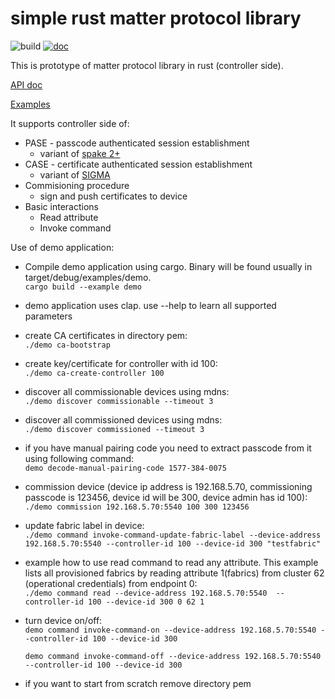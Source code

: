 # simple rust matter protocol library

![build](https://github.com/tom-code/rust-matc/actions/workflows/rust.yml/badge.svg)
[![doc](https://github.com/tom-code/rust-matc/actions/workflows/doc.yml/badge.svg)](https://tom-code.github.io/rust-matc/matc/)

This is prototype of matter protocol library in rust (controller side).

[API doc](https://tom-code.github.io/rust-matc/matc/)

[Examples](https://github.com/tom-code/rust-matc/tree/main/examples)

It supports controller side of:

* PASE - passcode authenticated session establishment
  * variant of [spake 2+](https://datatracker.ietf.org/doc/rfc9383/)
* CASE - certificate authenticated session establishment
  * variant of [SIGMA](https://www.iacr.org/cryptodb/archive/2003/CRYPTO/1495/1495.pdf)
* Commisioning procedure
  * sign and push certificates to device
* Basic interactions
  * Read attribute
  * Invoke command


Use of demo application:
* Compile demo application using cargo. Binary will be found usually in target/debug/examples/demo.\
  `cargo build --example demo`
* demo application uses clap. use --help to learn all supported parameters
* create CA certificates in directory pem:\
  `./demo ca-bootstrap`
* create key/certificate for controller with id 100:\
  `./demo ca-create-controller 100`
* discover all commissionable devices using mdns:\
  `./demo discover commissionable --timeout 3`
* discover all commissioned devices using mdns:\
  `./demo discover commissioned --timeout 3`
* if you have manual pairing code you need to extract passcode from it using following command:\
  `demo decode-manual-pairing-code 1577-384-0075`
* commission device (device ip address is 192.168.5.70, commissioning passcode is 123456, device id will be 300, device admin has id 100):\
  `./demo commission 192.168.5.70:5540 100 300 123456`
* update fabric label in device:\
  `./demo command invoke-command-update-fabric-label --device-address 192.168.5.70:5540 --controller-id 100 --device-id 300 "testfabric"`
* example how to use read command to read any attribute. This example lists all provisioned fabrics
  by reading attribute 1(fabrics) from cluster 62 (operational credentials) from endpoint 0:\
  `./demo command read --device-address 192.168.5.70:5540  --controller-id 100 --device-id 300 0 62 1`
* turn device on/off:\
  `demo command invoke-command-on --device-address 192.168.5.70:5540 --controller-id 100 --device-id 300`

  `demo command invoke-command-off --device-address 192.168.5.70:5540 --controller-id 100 --device-id 300`
* if you want to start from scratch remove directory pem

